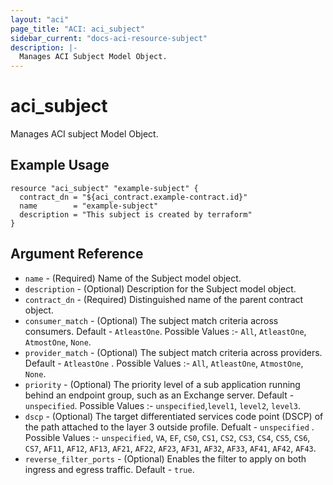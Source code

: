 ```yaml
---
layout: "aci"
page_title: "ACI: aci_subject"
sidebar_current: "docs-aci-resource-subject"
description: |-
  Manages ACI Subject Model Object.
---
```


# aci_subject #
Manages ACI subject Model Object.

## Example Usage ##

```hcl
resource "aci_subject" "example-subject" {
  contract_dn = "${aci_contract.example-contract.id}"
  name        = "example-subject"
  description = "This subject is created by terraform"
}
```

## Argument Reference ##

* `name` - (Required) Name of the Subject model object.
* `description` - (Optional) Description for the Subject model object.
* `contract_dn` - (Required) Distinguished name of the parent contract object.
* `consumer_match` - (Optional) The subject match criteria across consumers. Default - `AtleastOne`. Possible Values :- `All`, `AtleastOne`, `AtmostOne`, `None`.
* `provider_match` - (Optional) The subject match criteria across providers. Default - `AtleastOne` . Possible Values :- `All`, `AtleastOne`, `AtmostOne`, `None`.
* `priority` - (Optional) The priority level of a sub application running behind an endpoint group, such as an Exchange server. Default - `unspecified`. Possible Values :- `unspecified`,`level1`, `level2`, `level3`.
* `dscp` - (Optional) The target differentiated services code point (DSCP) of the path attached to the layer 3 outside profile. Defualt - `unspecified` . Possible Values :- `unspecified`, `VA`, `EF`, `CS0`, `CS1`, `CS2`, `CS3`, `CS4`, `CS5`, `CS6`, `CS7`, `AF11`, `AF12`, `AF13`, `AF21`, `AF22`, `AF23`, `AF31`, `AF32`, `AF33`, `AF41`, `AF42`, `AF43`.
* `reverse_filter_ports` - (Optional) Enables the filter to apply on both ingress and egress traffic. Default - `true`.

